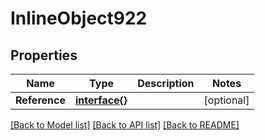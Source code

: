 # InlineObject922

## Properties

Name | Type | Description | Notes
------------ | ------------- | ------------- | -------------
**Reference** | [**interface{}**](.md) |  | [optional] 

[[Back to Model list]](../README.md#documentation-for-models) [[Back to API list]](../README.md#documentation-for-api-endpoints) [[Back to README]](../README.md)


